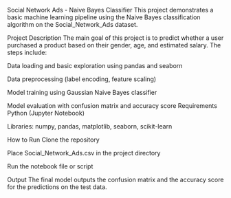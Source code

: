 Social Network Ads - Naive Bayes Classifier
This project demonstrates a basic machine learning pipeline using the Naive Bayes classification algorithm on the Social_Network_Ads dataset.

Project Description
The main goal of this project is to predict whether a user purchased a product based on their gender, age, and estimated salary. The steps include:

Data loading and basic exploration using pandas and seaborn

Data preprocessing (label encoding, feature scaling)

Model training using Gaussian Naive Bayes classifier

Model evaluation with confusion matrix and accuracy score
Requirements
Python (Jupyter Notebook)

Libraries: numpy, pandas, matplotlib, seaborn, scikit-learn

How to Run
Clone the repository

Place Social_Network_Ads.csv in the project directory

Run the notebook file or script

Output
The final model outputs the confusion matrix and the accuracy score for the predictions on the test data.
